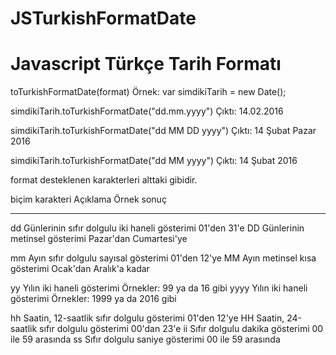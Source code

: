 # JSTurkishFormatDate

Javascript Türkçe Tarih Formatı
=========
toTurkishFormatDate(format)
Örnek:
var simdikiTarih = new Date();

simdikiTarih.toTurkishFormatDate("dd.mm.yyyy")
Çıktı: 14.02.2016

simdikiTarih.toTurkishFormatDate("dd MM DD yyyy")
Çıktı: 14 Şubat Pazar 2016

simdikiTarih.toTurkishFormatDate("dd MM yyyy")
Çıktı: 14 Şubat 2016



format desteklenen karakterleri alttaki gibidir.

biçim karakteri         Açıklama                                                Örnek sonuç
---------------         --------                                                -----------
dd                      Günlerinin sıfır dolgulu iki haneli gösterimi	01'den 31'e
DD                      Günlerinin metinsel gösterimi                        Pazar'dan Cumartesi'ye

mm                      Ayın sıfır dolgulu sayısal gösterimi                    01'den 12'ye
MM                      Ayın metinsel kısa gösterimi                            Ocak'dan Aralık'a kadar

yy                      Yılın iki haneli gösterimi                              Örnekler: 99 ya da 16 gibi
yyyy                    Yılın iki haneli gösterimi                              Örnekler: 1999 ya da 2016 gibi

hh                      Saatin, 12-saatlik sıfır dolgulu gösterimi              01'den 12'ye
HH                      Saatin, 24-saatlik sıfır dolgulu gösterimi              00'dan 23'e
ii                      Sıfır dolgulu dakika gösterimi                          00 ile 59 arasında
ss                      Sıfır dolgulu saniye gösterimi                          00 ile 59 arasında

